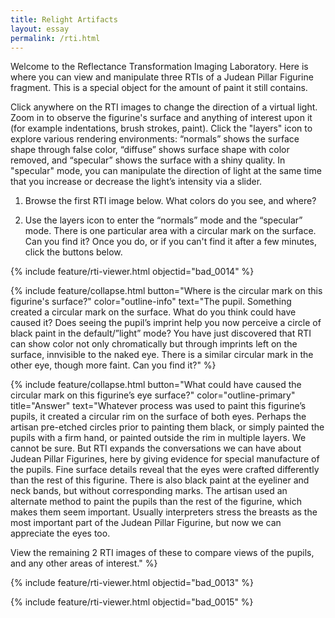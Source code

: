 ```yaml
---
title: Relight Artifacts
layout: essay
permalink: /rti.html
---
```


Welcome to the Reflectance Transformation Imaging Laboratory. Here is where you can view and manipulate three RTIs of a Judean Pillar Figurine fragment. This is a special object for the amount of paint it still contains. 

Click anywhere on the RTI images to change the direction of a virtual light. Zoom in to observe the figurine's surface and anything of interest upon it (for example indentations, brush strokes, paint). Click the "layers" icon to explore various rendering environments: “normals” shows the surface shape through false color, “diffuse” shows surface shape with color removed, and “specular” shows the surface with a shiny quality. In "specular" mode, you can manipulate the direction of light at the same time that you increase or decrease the light’s intensity via a slider.

1) Browse the first RTI image below. What colors do you see, and where?

2) Use the layers icon to enter the “normals” mode and the “specular” mode. There is one particular area with a circular mark on the surface. Can you find it? Once you do, or if you can't find it after a few minutes, click the buttons below.

{% include feature/rti-viewer.html objectid="bad_0014" %}

{% include feature/collapse.html button="Where is the circular mark on this figurine's surface?" color="outline-info" text="The pupil. Something created a circular mark on the surface. What do you think could have caused it? Does seeing the pupil’s imprint help you now perceive a circle of black paint in the default/”light” mode? You have just discovered that RTI can show color not only chromatically but through imprints left on the surface, innvisible to the naked eye. There is a similar circular mark in the other eye, though more faint. Can you find it?" %}

{% include feature/collapse.html button="What could have caused the circular mark on this figurine’s eye surface?" color="outline-primary" title="Answer" text="Whatever process was used to paint this figurine’s pupils, it created a circular rim on the surface of both eyes. Perhaps the artisan pre-etched circles prior to painting them black, or simply painted the pupils with a firm hand, or painted outside the rim in multiple layers. We cannot be sure. But RTI expands the conversations we can have about Judean Pillar Figurines, here by giving evidence for special manufacture of the pupils. Fine surface details reveal that the eyes were crafted differently than the rest of this figurine. There is also black paint at the eyeliner and neck bands, but without corresponding marks. The artisan used an alternate method to paint the pupils than the rest of the figurine, which makes them seem important. Usually interpreters stress the breasts as the most important part of the Judean Pillar Figurine, but now we can appreciate the eyes too. 

View the remaining 2 RTI images of these to compare views of the pupils, and any other areas of interest." %}
   
{% include feature/rti-viewer.html objectid="bad_0013" %}

{% include feature/rti-viewer.html objectid="bad_0015" %}
